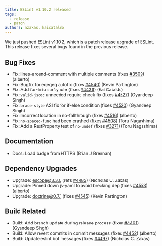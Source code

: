 ```yaml
---
title: ESLint v1.10.2 released
tags:
  - release
  - patch
authors: nzakas, kaicataldo
---
```


We just pushed ESLint v1.10.2, which is a patch release upgrade of ESLint. This release  fixes several bugs found in the previous release.










## Bug Fixes


* Fix: lines-around-comment with multiple comments (fixes [#3509](https://github.com/eslint/eslint/issues/3509)) (alberto)
* Fix: Bugfix for eqeqeq autofix (fixes [#4540](https://github.com/eslint/eslint/issues/4540)) (Kevin Partington)
* Fix: Add for-in to `curly` rule (fixes [#4436](https://github.com/eslint/eslint/issues/4436)) (Kai Cataldo)
* Fix: `valid-jsdoc` unneeded require check fix (fixes [#4527](https://github.com/eslint/eslint/issues/4527)) (Gyandeep Singh)
* Fix: `brace-style` ASI fix for if-else condition (fixes [#4520](https://github.com/eslint/eslint/issues/4520)) (Gyandeep Singh)
* Fix: Incorrect location in no-fallthrough (fixes [#4516](https://github.com/eslint/eslint/issues/4516)) (alberto)
* Fix: `no-spaced-func` had been crashed (fixes [#4508](https://github.com/eslint/eslint/issues/4508)) (Toru Nagashima)
* Fix: Add a RestProperty test of `no-undef` (fixes [#3271](https://github.com/eslint/eslint/issues/3271)) (Toru Nagashima)




## Documentation


* Docs: Load badge from HTTPS (Brian J Brennan)




## Dependency Upgrades


* Upgrade: escope@3.3.0 (refs [#4485](https://github.com/eslint/eslint/issues/4485)) (Nicholas C. Zakas)
* Upgrade: Pinned down js-yaml to avoid breaking dep (fixes [#4553](https://github.com/eslint/eslint/issues/4553)) (alberto)
* Upgrade: doctrine@0.7.1 (fixes [#4545](https://github.com/eslint/eslint/issues/4545)) (Kevin Partington)




## Build Related


* Build: Add branch update during release process (fixes [#4491](https://github.com/eslint/eslint/issues/4491)) (Gyandeep Singh)
* Build: Allow revert commits in commit messages (fixes [#4452](https://github.com/eslint/eslint/issues/4452)) (alberto)
* Build: Update eslint bot messages (fixes [#4497](https://github.com/eslint/eslint/issues/4497)) (Nicholas C. Zakas)
